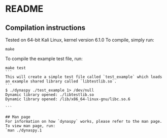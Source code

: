 # README

## Compilation instructions
Tested on 64-bit Kali Linux, kernel version 6.1.0
To compile, simply run:
```
make
```
To compile the example test file, run:
````
make test
```
This will create a simple test file called `test_example` which loads an example shared library called `libtestlib.so`.
```
$ ./dynaspy ./test_example 1> /dev/null
Dynamic library opened: ./libtestlib.so
Dynamic library opened: /lib/x86_64-linux-gnu/libc.so.6

```

## Man page
For information on how `dynaspy` works, please refer to the man page.
To view man page, run:
`man ./dynaspy.1
